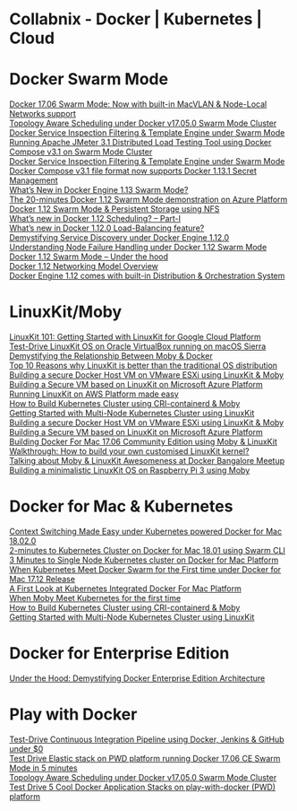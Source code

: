 
# Collabnix - Docker | Kubernetes | Cloud

# Docker Swarm Mode

[Docker 17.06 Swarm Mode: Now with built-in MacVLAN & Node-Local Networks support](http://collabnix.com/docker-17-06-swarm-mode-now-with-macvlan-support/)<br>
[Topology Aware Scheduling under Docker v17.05.0 Swarm Mode Cluster](http://collabnix.com/demonstrating-topology-aware-scheduling-under-docker-17-05-swarm-mode/)<br>
[Docker Service Inspection Filtering & Template Engine under Swarm Mode](http://collabnix.com/understanding-swarm-mode-filtering/)<br>
[Running Apache JMeter 3.1 Distributed Load Testing Tool using Docker Compose v3.1 on Swarm Mode Cluster](http://collabnix.com/running-apache-jmeter-3-1-distributed-load-testing-using-docker-compose-v3-1-swarm-mode/)<br>
[Docker Service Inspection Filtering & Template Engine under Swarm Mode](http://collabnix.com/understanding-swarm-mode-filtering/)<br>
[Docker Compose v3.1 file format now supports Docker 1.13.1 Secret Management](http://collabnix.com/docker-compose-1-11-brings-support-for-docker-engine-1-13-1-secret-management/)<br>
[What’s New in Docker Engine 1.13 Swarm Mode?](http://collabnix.com/whats-new-in-docker-engine-1-13-swarm-mode/)<br>
[The 20-minutes Docker 1.12 Swarm Mode demonstration on Azure Platform](http://collabnix.com/the-20-minutes-docker-1-12-demonstration-on-azure-platform/)<br>
[Docker 1.12 Swarm Mode & Persistent Storage using NFS](http://collabnix.com/docker-1-12-swarm-mode-persistent-storage-using-nfs/)<br>
[What’s new in Docker 1.12 Scheduling? – Part-I](http://collabnix.com/whats-new-in-docker-1-12-scheduling-part-i/)<br>
[What’s new in Docker 1.12.0 Load-Balancing feature?](http://collabnix.com/whats-new-in-docker-1-12-0-load-balancing/)<br>
[Demystifying Service Discovery under Docker Engine 1.12.0](http://collabnix.com/how-service-discovery-works-under-docker-1-12/)<br>
[Understanding Node Failure Handling under Docker 1.12 Swarm Mode](http://collabnix.com/understanding-node-failure-handling-under-docker-1-12-swarm-mode/)<br>
[Docker 1.12 Swarm Mode – Under the hood](http://collabnix.com/docker-1-12-swarm-mode-under-the-hood/)<br>
[Docker 1.12 Networking Model Overview](http://collabnix.com/docker-1-12-networking-model-explained/)<br>
[Docker Engine 1.12 comes with built-in Distribution & Orchestration System](http://collabnix.com/new-docker-1-12-comes-with-built-in-distribution-orchestration-system/)<br>




# LinuxKit/Moby

[LinuxKit 101: Getting Started with LinuxKit for Google Cloud Platform](https://collabnix.com/linuxkit-101-getting-started-with-linuxkit-on-google-cloud-platform/) <br>
[Test-Drive LinuxKit OS on Oracle VirtualBox running on macOS Sierra](http://collabnix.com/test-drive-linuxkit-os-on-oracle-virtualbox-running-on-macos-sierra/)<br>
[Demystifying the Relationship Between Moby & Docker](http://collabnix.com/demystifying-the-relationship-between-moby-docker/)<br>
[Top 10 Reasons why LinuxKit is better than the traditional OS distribution](http://collabnix.com/top-10-reasons-why-linuxkit-is-better-than-the-traditional-os-distribution/) <br>
[Building a secure Docker Host VM on VMware ESXi using LinuxKit & Moby](https://collabnix.com/building-a-secure-vmware-infrastructure-using-moby-linuxkit/) <br>
[Building a Secure VM based on LinuxKit on Microsoft Azure Platform](https://collabnix.com/running-linuxkit-os-on-microsoft-azure-platform-for-the-first-time/) <br>
[Running LinuxKit on AWS Platform made easy](https://collabnix.com/running-linuxkitos-on-amazon-web-service-platformaws/)<br>
[How to Build Kubernetes Cluster using CRI-containerd & Moby](http://collabnix.com/building-multi-node-kubernetes-cluster-using-linuxkit-cri-containerd/) <br>
[Getting Started with Multi-Node Kubernetes Cluster using LinuxKit](http://collabnix.com/getting-started-with-multi-node-kubernetes-cluster-using-linuxkit/) <br>
[Building a secure Docker Host VM on VMware ESXi using LinuxKit & Moby](http://collabnix.com/building-a-secure-vmware-infrastructure-using-moby-linuxkit/) <br>
[Building a Secure VM based on LinuxKit on Microsoft Azure Platform](http://collabnix.com/running-linuxkit-os-on-microsoft-azure-platform-for-the-first-time/) <br>
[Building Docker For Mac 17.06 Community Edition using Moby & LinuxKit](http://collabnix.com/building-docker-for-mac-17-06-using-moby/) <br>
[Walkthrough: How to build your own customised LinuxKit kernel?](http://collabnix.com/building-your-own-customised-kernel-with-linuxkit/) <br>
[Talking about Moby & LinuxKit Awesomeness at Docker Bangalore Meetup](http://collabnix.com/speaking-at-bangalore-docker-meetup-moby-linuxkit/) <br>
[Building a minimalistic LinuxKit OS on Raspberry Pi 3 using Moby](http://collabnix.com/building-linuxkit-os-on-raspberry-pi/) <br>




# Docker for Mac & Kubernetes

[Context Switching Made Easy under Kubernetes powered Docker for Mac 18.02.0](http://collabnix.com/namespace-context-toggling-made-easy-under-docker-for-mac-18-02-release/)<br>
[2-minutes to Kubernetes Cluster on Docker for Mac 18.01 using Swarm CLI](http://collabnix.com/running-kubernetes-cluster-on-docker-for-mac-18-01-using-swarm-cli/)<br>
[3 Minutes to Single Node Kubernetes cluster on Docker for Mac Platform](http://collabnix.com/3-minutes-to-single-node-kubernetes-cluster-on-docker-for-mac-platform/)<br>
[When Kubernetes Meet Docker Swarm for the First time under Docker for Mac 17.12 Release](http://collabnix.com/integration-of-docker-swarm-kubernetes-under-docker-for-mac-platform/) <br>
[A First Look at Kubernetes Integrated Docker For Mac Platform](http://collabnix.com/a-first-look-at-kubernetes-integrated-docker-for-mac-platform/)<br>
[When Moby Meet Kubernetes for the first time](http://collabnix.com/when-linuxkit-meet-kubernetes-for-the-first-time/)<br>
[How to Build Kubernetes Cluster using CRI-containerd & Moby](http://collabnix.com/building-multi-node-kubernetes-cluster-using-linuxkit-cri-containerd/) <br>
[Getting Started with Multi-Node Kubernetes Cluster using LinuxKit](http://collabnix.com/getting-started-with-multi-node-kubernetes-cluster-using-linuxkit/)


# Docker for Enterprise Edition

[Under the Hood: Demystifying Docker Enterprise Edition Architecture](http://collabnix.com/under-the-hood-demystifying-docker-enterprise-edition-architecture/)<br>

# Play with Docker

[Test-Drive Continuous Integration Pipeline using Docker, Jenkins & GitHub under $0](http://collabnix.com/5-minutes-to-continuous-integration-pipeline-using-docker-jenkins-github-on-play-with-docker-platform/)<br>
[Test Drive Elastic stack on PWD platform running Docker 17.06 CE Swarm Mode in 5 minutes](http://collabnix.com/test-drive-elasticsearch-logstash-kibana-on-pwd-platform-running-docker-17-06-ce-swarm-mode-in-5-minutes/) <br>
[Topology Aware Scheduling under Docker v17.05.0 Swarm Mode Cluster](http://collabnix.com/demonstrating-topology-aware-scheduling-under-docker-17-05-swarm-mode/) <br>
[Test Drive 5 Cool Docker Application Stacks on play-with-docker (PWD) platform](http://collabnix.com/5-cool-application-stacks-to-showcase-using-play-with-dockerpwd/) <br>










